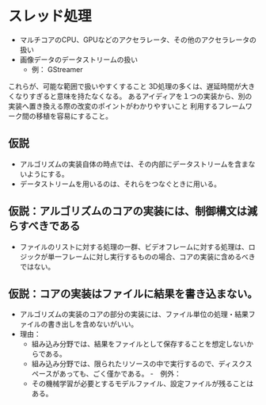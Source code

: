 # スレッド処理
- マルチコアのCPU、GPUなどのアクセラレータ、その他のアクセラレータの扱い
- 画像データのデータストリームの扱い
  - 例： GStreamer

これらが、可能な範囲で扱いやすくすること
3D処理の多くは、遅延時間が大きくなりすぎると意味を持たなくなる。
あるアイディアを１つの実装から、別の実装へ置き換える際の改変のポイントがわかりやすいこと
利用するフレームワーク間の移植を容易にすること。

## 仮説
- アルゴリズムの実装自体の時点では、その内部にデータストリームを含まないようにする。
- データストリームを用いるのは、それらをつなぐときに用いる。


## 仮説：アルゴリズムのコアの実装には、制御構文は減らすべきである
- ファイルのリストに対する処理の一群、ビデオフレームに対する処理は、ロジックが単一フレームに対し実行するものの場合、コアの実装に含めるべきではない。

## 仮説：コアの実装はファイルに結果を書き込まない。
- アルゴリズムの実装のコアの部分の実装には、ファイル単位の処理・結果ファイルの書き出しを含めないがいい。
- 理由：
  - 組み込み分野では、結果をファイルとして保存することを想定しないからである。
  - 組み込み分野では、限られたリソースの中で実行するので、ディスクスペースがあっても、ごく僅かである。
-　例外：
  - その機械学習が必要とするモデルファイル、設定ファイルが残ることはある。
